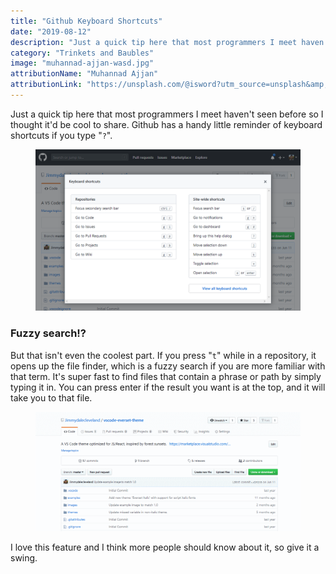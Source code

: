 ```yaml
---
title: "Github Keyboard Shortcuts"
date: "2019-08-12"
description: "Just a quick tip here that most programmers I meet haven't seen before so I thought it'd be cool to share."
category: "Trinkets and Baubles"
image: "muhannad-ajjan-wasd.jpg"
attributionName: "Muhannad Ajjan"
attributionLink: "https://unsplash.com/@isword?utm_source=unsplash&amp;utm_medium=referral&amp;utm_content=creditCopyText"
---
```


Just a quick tip here that most programmers I meet haven't seen before so I thought it'd be cool to share. Github has a handy little reminder of keyboard shortcuts if you type "`?`".

<figure>
  <img src="../images/github-shortcuts.png" alt="Keyboard shortcuts menu popup">
</figure>

### Fuzzy search!?

But that isn't even the coolest part. If you press "`t`" while in a repository, it opens up the file finder, which is a fuzzy search if you are more familiar with that term. It's super fast to find files that contain a phrase or path by simply typing it in. You can press enter if the result you want is at the top, and it will take you to that file.

<figure>
  <img src="../images/github-file-finder-shortcut.gif" alt="Github file finder with fuzzy search in action">
</figure>

I love this feature and I think more people should know about it, so give it a swing.
